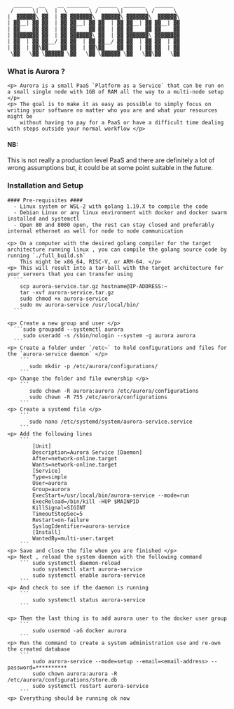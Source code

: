 ```
  ______  __    __ _______   ______  _______   ______  
 /      \|  \  |  \       \ /      \|       \ /      \ 
|  ▓▓▓▓▓▓\ ▓▓  | ▓▓ ▓▓▓▓▓▓▓\  ▓▓▓▓▓▓\ ▓▓▓▓▓▓▓\  ▓▓▓▓▓▓\
| ▓▓__| ▓▓ ▓▓  | ▓▓ ▓▓__| ▓▓ ▓▓  | ▓▓ ▓▓__| ▓▓ ▓▓__| ▓▓
| ▓▓    ▓▓ ▓▓  | ▓▓ ▓▓    ▓▓ ▓▓  | ▓▓ ▓▓    ▓▓ ▓▓    ▓▓
| ▓▓▓▓▓▓▓▓ ▓▓  | ▓▓ ▓▓▓▓▓▓▓\ ▓▓  | ▓▓ ▓▓▓▓▓▓▓\ ▓▓▓▓▓▓▓▓
| ▓▓  | ▓▓ ▓▓__/ ▓▓ ▓▓  | ▓▓ ▓▓__/ ▓▓ ▓▓  | ▓▓ ▓▓  | ▓▓
| ▓▓  | ▓▓\▓▓    ▓▓ ▓▓  | ▓▓\▓▓    ▓▓ ▓▓  | ▓▓ ▓▓  | ▓▓
 \▓▓   \▓▓ \▓▓▓▓▓▓ \▓▓   \▓▓ \▓▓▓▓▓▓ \▓▓   \▓▓\▓▓   \▓▓

```

### <B> What is Aurora ? </B> ###
    <p> Aurora is a small PaaS `Platform as a Service` that can be run on a small single node with 1GB of RAM all the way to a multi-node setup </p>
    <p> The goal is to make it as easy as possible to simply focus on writing your software no matter who you are and what your resources might be
        without having to pay for a PaaS or have a difficult time dealing with steps outside your normal workflow </p>
#### NB: ####
 This is not really a production level PaaS and there are definitely a lot of wrong assumptions but, it could be at some point suitable in the future.

### <B> Installation and Setup </B> ###

    #### Pre-requisites ####
      - Linux system or WSL-2 with golang 1.19.X to compile the code
      - Debian Linux or any linux environment with docker and docker swarm installed and systemctl
      - Open 80 and 8080 open, the rest can stay closed and preferably internal ethernet as well for node to node communication
    
    <p> On a computer with the desired golang compiler for the target architecture running linux , you can compile the golang source code by running `./full_build.sh`
        This might be x86_64, RISC-V, or ARM-64. </p>
    <p> This will result into a tar-ball with the target architecture for your servers that you can transfer using
      ``` 
        scp aurora-service.tar.gz hostname@IP-ADDRESS:~
        tar -xvf aurora-service.tar.gz 
        sudo chmod +x aurora-service  
        sudo mv aurora-service /usr/local/bin/
      ```

    <p> Create a new group and user </p>
      ```sudo groupadd --systemctl aurora
         sudo useradd -s /sbin/nologin --system -g aurora aurora
      ``` 
    <p> Create a folder under `/etc~` to hold configurations and files for the `aurora-service daemon` </p>
        ```
           sudo mkdir -p /etc/aurora/configurations/
        ```
    <p> Change the folder and file ownership </p>
        ```
           sudo chown -R aurora:aurora /etc/aurora/configurations 
           sudo chown -R 755 /etc/aurora/configurations
        ```
    <p> Create a systemd file </p>
        ```
           sudo nano /etc/systemd/system/aurora-service.service
        ```
    <p> Add the following lines
        ```
            [Unit]
            Description=Aurora Service [Daemon]
            After=network-online.target
            Wants=network-online.target
            [Service]
            Type=simple
            User=aurora
            Group=aurora
            ExecStart=/usr/local/bin/aurora-service --mode=run
            ExecReload=/bin/kill -HUP $MAINPID
            KillSignal=SIGINT
            TimeoutStopSec=5
            Restart=on-failure
            SyslogIdentifier=aurora-service
            [Install]
            WantedBy=multi-user.target 
        ```
    <p> Save and close the file when you are finished </p>
    <p> Next , reload the system daemon with the following command
        ``` sudo systemctl daemon-reload
            sudo systemctl start aurora-service
            sudo systemctl enable aurora-service
        ```
    <p> And check to see if the daemon is running
        ```
            sudo systemctl status aurora-service
        ```

    <p> Then the last thing is to add aurora user to the docker user group 
        ```
            sudo usermod -aG docker aurora
        ```
    <p> Run the command to create a system administration use and re-own the created database
        ```
            sudo aurora-service --mode=setup --email=<email-address> --password=**********
            sudo chown aurora:aurora -R /etc/aurora/configurations/store.db
            sudo systemctl restart aurora-service
        ```
    <p> Everything should be running ok now
